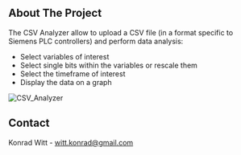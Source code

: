 <!-- ABOUT THE PROJECT -->
## About The Project


The CSV Analyzer allow to upload a CSV file (in a format specific to Siemens PLC controllers) and perform data analysis:
* Select variables of interest
* Select single bits within the variables or rescale them
* Select the timeframe of interest
* Display the data on a graph

![CSV_Analyzer](https://user-images.githubusercontent.com/85404482/137591205-be230e3f-80f0-48a4-a433-a4797e46fe0e.PNG)



<!-- CONTACT -->
## Contact

Konrad Witt - witt.konrad@gmail.com
